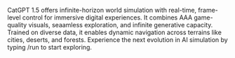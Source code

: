 CatGPT 1.5 offers infinite-horizon world simulation with real-time, frame-level control for immersive digital experiences.
It combines AAA game-quality visuals, seaamless exploration, and infinite generative capacity.
Trained on diverse data, it enables dynamic navigation across terrains like cities, deserts, and forests.
Experience the next evolution in AI simulation by typing /run to start exploring.
